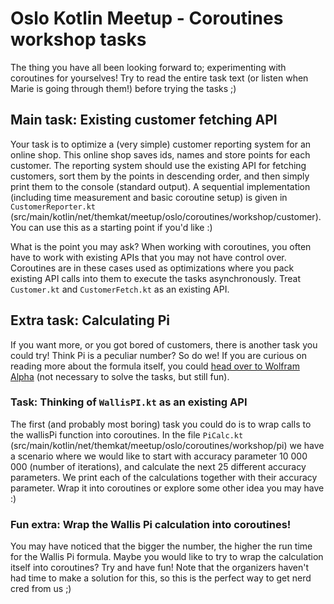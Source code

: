 # Oslo Kotlin Meetup - Coroutines workshop tasks
The thing you have all been looking forward to; experimenting with coroutines for yourselves! Try to read the entire task text (or listen when Marie is going through them!) before trying the tasks ;) 


## Main task: Existing customer fetching API
Your task is to optimize a (very simple) customer reporting system for an online shop. This online shop saves ids, names and store points for each customer. The reporting system should use the existing API for fetching customers, sort them by the points in descending order, and then simply print them to the console (standard output). A sequential implementation (including time measurement and basic coroutine setup) is given in `CustomerReporter.kt` (src/main/kotlin/net/themkat/meetup/oslo/coroutines/workshop/customer). You can use this as a starting point if you'd like :) 

What is the point you may ask? When working with coroutines, you often have to work with existing APIs that you may not have control over. Coroutines are in these cases used as optimizations where you pack existing API calls into them to execute the tasks asynchronously. Treat `Customer.kt` and `CustomerFetch.kt` as an existing API. 



## Extra task: Calculating Pi
If you want more, or you got bored of customers, there is another task you could try! Think Pi is a peculiar number? So do we! If you are curious on reading more about the formula itself, you could [head over to Wolfram Alpha](http://mathworld.wolfram.com/WallisFormula.html) (not necessary to solve the tasks, but still fun).


### Task: Thinking of `WallisPI.kt` as an existing API
The first (and probably most boring) task you could do is to wrap calls to the wallisPi function into coroutines. In the file `PiCalc.kt` (src/main/kotlin/net/themkat/meetup/oslo/coroutines/workshop/pi) we have a scenario where we would like to start with accuracy parameter 10 000 000 (number of iterations), and calculate the next 25 different accuracy parameters. We print each of the calculations together with their accuracy parameter. Wrap it into coroutines or explore some other idea you may have :)


### Fun extra: Wrap the Wallis Pi calculation into coroutines!
You may have noticed that the bigger the number, the higher the run time for the Wallis Pi formula. Maybe you would like to try to wrap the calculation itself into coroutines? Try and have fun! Note that the organizers haven't had time to make a solution for this, so this is the perfect way to get nerd cred from us ;) 



